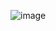 ![image](https://user-images.githubusercontent.com/112856683/212564516-5adf5837-de33-4778-8184-8a76b8737e63.png)

